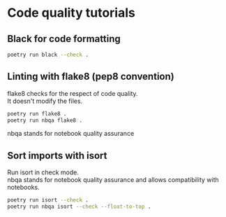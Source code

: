 # Code quality tutorials

## Black for code formatting
```bash
poetry run black --check .
```

## Linting with flake8 (pep8 convention)
flake8 checks for the respect of code quality.  
It doesn't modify the files. 
```bash
poetry run flake8 .
poetry run nbqa flake8 .
```
nbqa stands for notebook quality assurance

## Sort imports with isort
Run isort in check mode.  
nbqa stands for notebook quality assurance and allows compatibility with notebooks.
```bash
poetry run isort --check .
poetry run nbqa isort --check --float-to-top .
```
